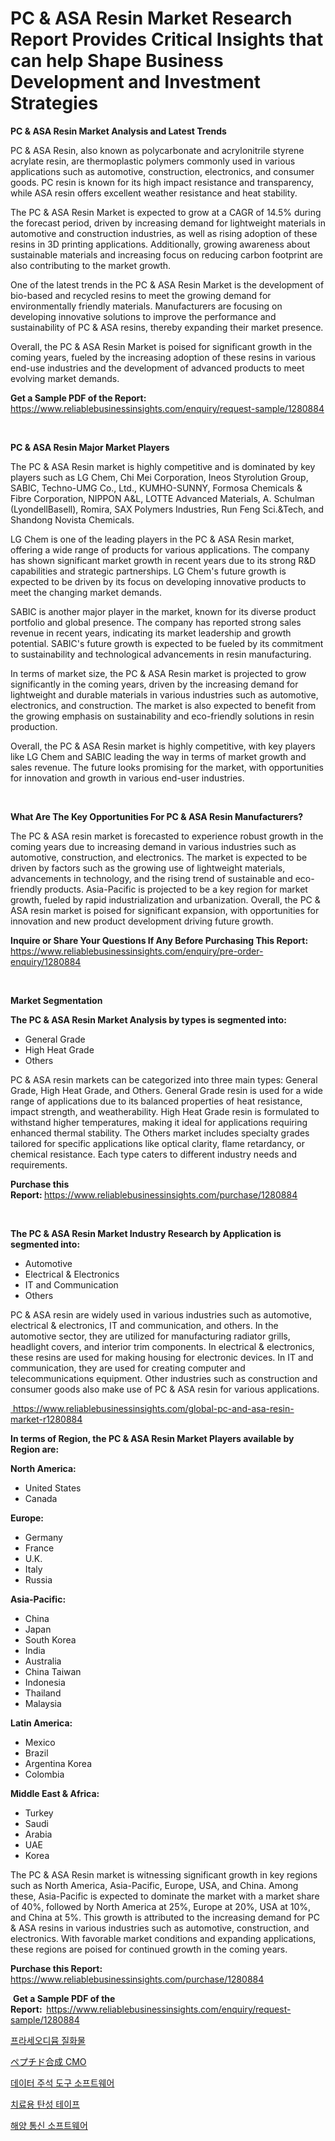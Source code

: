 <p><h1>PC & ASA Resin Market Research Report Provides Critical Insights that can help Shape Business Development and Investment Strategies</h1></p><p><strong>PC & ASA Resin Market Analysis and Latest Trends</strong></p>
<p><p>PC & ASA Resin, also known as polycarbonate and acrylonitrile styrene acrylate resin, are thermoplastic polymers commonly used in various applications such as automotive, construction, electronics, and consumer goods. PC resin is known for its high impact resistance and transparency, while ASA resin offers excellent weather resistance and heat stability.</p><p>The PC & ASA Resin Market is expected to grow at a CAGR of 14.5% during the forecast period, driven by increasing demand for lightweight materials in automotive and construction industries, as well as rising adoption of these resins in 3D printing applications. Additionally, growing awareness about sustainable materials and increasing focus on reducing carbon footprint are also contributing to the market growth.</p><p>One of the latest trends in the PC & ASA Resin Market is the development of bio-based and recycled resins to meet the growing demand for environmentally friendly materials. Manufacturers are focusing on developing innovative solutions to improve the performance and sustainability of PC & ASA resins, thereby expanding their market presence.</p><p>Overall, the PC & ASA Resin Market is poised for significant growth in the coming years, fueled by the increasing adoption of these resins in various end-use industries and the development of advanced products to meet evolving market demands.</p></p>
<p><strong>Get a Sample PDF of the Report:&nbsp;</strong> <a href="https://www.reliablebusinessinsights.com/enquiry/request-sample/1280884">https://www.reliablebusinessinsights.com/enquiry/request-sample/1280884</a></p>
<p>&nbsp;</p>
<p><strong>PC & ASA Resin Major Market Players</strong></p>
<p><p>The PC & ASA Resin market is highly competitive and is dominated by key players such as LG Chem, Chi Mei Corporation, Ineos Styrolution Group, SABIC, Techno-UMG Co., Ltd., KUMHO-SUNNY, Formosa Chemicals & Fibre Corporation, NIPPON A&L, LOTTE Advanced Materials, A. Schulman (LyondellBasell), Romira, SAX Polymers Industries, Run Feng Sci.&Tech, and Shandong Novista Chemicals.</p><p>LG Chem is one of the leading players in the PC & ASA Resin market, offering a wide range of products for various applications. The company has shown significant market growth in recent years due to its strong R&D capabilities and strategic partnerships. LG Chem's future growth is expected to be driven by its focus on developing innovative products to meet the changing market demands.</p><p>SABIC is another major player in the market, known for its diverse product portfolio and global presence. The company has reported strong sales revenue in recent years, indicating its market leadership and growth potential. SABIC's future growth is expected to be fueled by its commitment to sustainability and technological advancements in resin manufacturing.</p><p>In terms of market size, the PC & ASA Resin market is projected to grow significantly in the coming years, driven by the increasing demand for lightweight and durable materials in various industries such as automotive, electronics, and construction. The market is also expected to benefit from the growing emphasis on sustainability and eco-friendly solutions in resin production.</p><p>Overall, the PC & ASA Resin market is highly competitive, with key players like LG Chem and SABIC leading the way in terms of market growth and sales revenue. The future looks promising for the market, with opportunities for innovation and growth in various end-user industries.</p></p>
<p>&nbsp;</p>
<p><strong>What Are The Key Opportunities For PC & ASA Resin Manufacturers?</strong></p>
<p><p>The PC & ASA resin market is forecasted to experience robust growth in the coming years due to increasing demand in various industries such as automotive, construction, and electronics. The market is expected to be driven by factors such as the growing use of lightweight materials, advancements in technology, and the rising trend of sustainable and eco-friendly products. Asia-Pacific is projected to be a key region for market growth, fueled by rapid industrialization and urbanization. Overall, the PC & ASA resin market is poised for significant expansion, with opportunities for innovation and new product development driving future growth.</p></p>
<p><strong>Inquire or Share Your Questions If Any Before Purchasing This Report:</strong> <a href="https://www.reliablebusinessinsights.com/enquiry/pre-order-enquiry/1280884">https://www.reliablebusinessinsights.com/enquiry/pre-order-enquiry/1280884</a></p>
<p>&nbsp;</p>
<p><strong>Market Segmentation</strong></p>
<p><strong>The PC & ASA Resin Market Analysis by types is segmented into:</strong></p>
<p><ul><li>General Grade</li><li>High Heat Grade</li><li>Others</li></ul></p>
<p><p>PC & ASA resin markets can be categorized into three main types: General Grade, High Heat Grade, and Others. General Grade resin is used for a wide range of applications due to its balanced properties of heat resistance, impact strength, and weatherability. High Heat Grade resin is formulated to withstand higher temperatures, making it ideal for applications requiring enhanced thermal stability. The Others market includes specialty grades tailored for specific applications like optical clarity, flame retardancy, or chemical resistance. Each type caters to different industry needs and requirements.</p></p>
<p><strong>Purchase this Report:&nbsp;</strong><a href="https://www.reliablebusinessinsights.com/purchase/1280884">https://www.reliablebusinessinsights.com/purchase/1280884</a></p>
<p>&nbsp;</p>
<p><strong>The PC & ASA Resin Market Industry Research by Application is segmented into:</strong></p>
<p><ul><li>Automotive</li><li>Electrical & Electronics</li><li>IT and Communication</li><li>Others</li></ul></p>
<p><p>PC & ASA resin are widely used in various industries such as automotive, electrical & electronics, IT and communication, and others. In the automotive sector, they are utilized for manufacturing radiator grills, headlight covers, and interior trim components. In electrical & electronics, these resins are used for making housing for electronic devices. In IT and communication, they are used for creating computer and telecommunications equipment. Other industries such as construction and consumer goods also make use of PC & ASA resin for various applications.</p></p>
<p><a href="https://www.reliablebusinessinsights.com/global-pc-and-asa-resin-market-r1280884">&nbsp;https://www.reliablebusinessinsights.com/global-pc-and-asa-resin-market-r1280884</a></p>
<p><strong>In terms of Region, the PC & ASA Resin Market Players available by Region are:</strong></p>
<p>
    <p> <strong> North America: </strong>
        <ul>
            <li>United States</li>
            <li>Canada</li>
        </ul>
        </p> 
    <p> <strong> Europe: </strong>
        <ul>
            <li>Germany</li>
            <li>France</li>
            <li>U.K.</li>
            <li>Italy</li>
            <li>Russia</li>
        </ul>
        </p> 
    <p> <strong> Asia-Pacific: </strong>
        <ul>
            <li>China</li>
            <li>Japan</li>
            <li>South Korea</li>
            <li>India</li>
            <li>Australia</li>
            <li>China Taiwan</li>
            <li>Indonesia</li>
            <li>Thailand</li>
            <li>Malaysia</li>
        </ul>
        </p> 
    <p> <strong> Latin America: </strong>
        <ul>
            <li>Mexico</li>
            <li>Brazil</li>
            <li>Argentina Korea</li>
            <li>Colombia</li>
        </ul>
        </p> 
    <p> <strong> Middle East & Africa: </strong>
        <ul>
            <li>Turkey</li>
            <li>Saudi</li>
            <li>Arabia</li>
            <li>UAE</li>
            <li>Korea</li>
        </ul>
    </p>
    </p>
<p><p>The PC & ASA Resin market is witnessing significant growth in key regions such as North America, Asia-Pacific, Europe, USA, and China. Among these, Asia-Pacific is expected to dominate the market with a market share of 40%, followed by North America at 25%, Europe at 20%, USA at 10%, and China at 5%. This growth is attributed to the increasing demand for PC & ASA resins in various industries such as automotive, construction, and electronics. With favorable market conditions and expanding applications, these regions are poised for continued growth in the coming years.</p></p>
<p><strong>Purchase this Report: </strong><a href="https://www.reliablebusinessinsights.com/purchase/1280884">https://www.reliablebusinessinsights.com/purchase/1280884</a></p>
<p>&nbsp;<strong>Get a Sample PDF of the Report:&nbsp;&nbsp;</strong><a href="https://www.reliablebusinessinsights.com/enquiry/request-sample/1280884">https://www.reliablebusinessinsights.com/enquiry/request-sample/1280884</a></p>
<p><strong></strong></p>
<p><p><a href="https://medium.com/@dunce678678/%ED%94%84%EB%9D%BC%EC%84%B8%EC%98%A4%EB%94%94%EB%AF%B8%EC%9B%80-%EC%A7%88%ED%99%94%EB%AC%BC-%EC%8B%9C%EC%9E%A5-%EB%B3%B4%EA%B3%A0%EC%84%9C%EB%8A%94-%EC%9D%B4-%EC%8B%9C%EC%9E%A5%EC%9D%98-%EC%B5%9C%EC%8B%A0-%ED%8A%B8%EB%A0%8C%EB%93%9C%EC%99%80-%EC%84%B1%EC%9E%A5-%EA%B8%B0%ED%9A%8C%EB%A5%BC-%EB%B0%9D%ED%98%80%EC%A4%8D%EB%8B%88%EB%8B%A4-1a0aabd662d4">프라세오디뮴 질화물</a></p><p><a href="https://github.com/vtbvgl20191192/Market-Research-Report-List-2/blob/main/354170698717.md">ペプチド合成 CMO</a></p><p><a href="https://github.com/vss5505pa7z1p/Market-Research-Report-List-2/blob/main/826255390161.md">데이터 주석 도구 소프트웨어</a></p><p><a href="https://medium.com/@juliastanley2022/%EC%B9%98%EB%A3%8C%EC%A0%81-%ED%83%84%EC%84%B1-%ED%85%8C%EC%9D%B4%ED%94%84-%EC%8B%9C%EC%9E%A5-%EC%A0%84%EB%A7%9D-%EC%82%B0%EC%97%85-%EA%B0%9C%EC%9A%94-%EB%B0%8F-%EC%98%88%EC%B8%A1-2024%EB%85%84%EB%B6%80%ED%84%B0-2031%EB%85%84-8d98ad30cb3e">치료용 탄성 테이프</a></p><p><a href="https://github.com/FelipeGrrady654556/Market-Research-Report-List-2/blob/main/669319790162.md">해양 통신 소프트웨어</a></p></p>